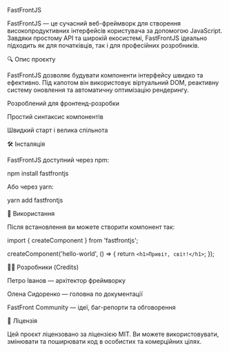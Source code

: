 FastFrontJS

FastFrontJS — це сучасний веб-фреймворк для створення високопродуктивних інтерфейсів користувача за допомогою JavaScript. Завдяки простому API та широкій екосистемі, FastFrontJS ідеально підходить як для початківців, так і для професійних розробників.

🔍 Опис проєкту

FastFrontJS дозволяє будувати компоненти інтерфейсу швидко та ефективно. Під капотом він використовує віртуальний DOM, реактивну систему оновлення та автоматичну оптимізацію рендерингу.

Розроблений для фронтенд-розробки

Простий синтаксис компонентів

Швидкий старт і велика спільнота

🛠 Інсталяція

FastFrontJS доступний через npm:

npm install fastfrontjs

Або через yarn:

yarn add fastfrontjs

🚀 Використання

Після встановлення ви можете створити компонент так:

import { createComponent } from 'fastfrontjs';

createComponent('hello-world', () => {
  return `<h1>Привіт, світ!</h1>`;
});

👨‍💻 Розробники (Credits)

Петро Іванов — архітектор фреймворку

Олена Сидоренко — головна по документації

FastFront Community — ідеї, баг-репорти та обговорення

📄 Ліцензія

Цей проєкт ліцензовано за ліцензією MIT. Ви можете використовувати, змінювати та поширювати код в особистих та комерційних цілях.
